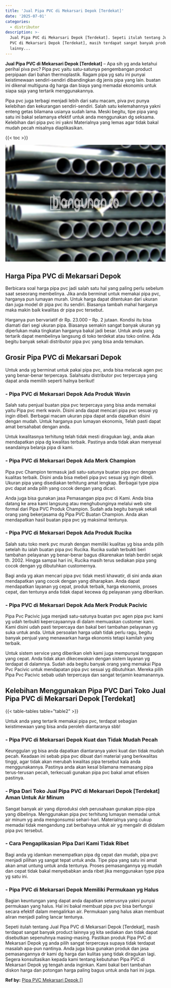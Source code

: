 ```yaml
---
title: 'Jual Pipa PVC di Mekarsari Depok [Terdekat]'
date: '2025-07-01'
categories:
  - distributor
description: >-
  Jual Pipa PVC di Mekarsari Depok [Terdekat]. Sepeti itulah tentang Jual Pipa
  PVC di Mekarsari Depok [Terdekat], masih terdapat sangat banyak product
  lainny...
---
```


**Jual Pipa PVC di Mekarsari Depok \[Terdekat\]** – Apa sih yg anda ketahui perihal piva pvc? Pipa pvc yaitu satu-satunya pengembangan product perpipaan dari bahan thermoplastik. Ragam pipa yg satu ini punyai keistimewaan sendiri-sendiri dibandingkan dg jenis pipa yang lain. buatan ini dikenal multiguna dg harga dan biaya yang memadai ekonomis untuk siapa saja yang tertarik menggunakannya.

Pipa pvc juga terbagi menjadi lebih dari satu macam, piva pvc punya kelebihan dan kekurangan sendiri-sendiri. Salah satu kelemahannya yakni enteng getas bilamana usianya sudah lama. Meski begitu, tipe pipa yang satu ini bakal selamanya efektif untuk anda menggunakan dg seksama. Kelebihan dari pipa pvc ini yakni Materialnya yang lemas agar tidak bakal mudah pecah misalnya diaplikasikan.

{{< toc >}}

![Jual Pipa PVC di Mekarsari Depok [Terdekat]](/images/jaul-pipa-pvc-43.png)

## Harga Pipa PVC di Mekarsari Depok

Berbicara soal harga pipa pvc jadi salah satu hal yang paling perlu sebelum saat seseorang membelinya. Jika anda berminat untuk memakai pipa pvc, harganya pun lumayan murah. Untuk harga dapat ditentukan dari ukuran dan juga model dr pipa pvc itu sendiri. Biasanya tambah mahal harganya maka makin baik kwalitas dr pipa pvc tersebut.

Harganya pun bervariatif dr Rp. 23.000 – Rp. 2 jutaan. Kondisi itu bisa diamati dari segi ukuran pipa. Biasanya semakin sangat banyak ukuran yg diperlukan maka tingkatan harganya bakal jadi besar. Untuk anda yang tertarik dapat membelinya langsung di toko terdekat atau toko online. Ada begitu banyak sekali distributor pipa pvc yang bisa anda temukan.

## Grosir Pipa PVC di Mekarsari Depok

Untuk anda yg berminat untuk pakai pipa pvc, anda bisa melacak agen pvc yang benar-benar terpercaya. Salahsatu distributor pvc terpercaya yang dapat anda memilih seperti halnya berikut!

### \- Pipa PVC di Mekarsari Depok Ada Produk Wavin

Salah satu penjual buatan pipa pvc terpercaya yang bisa anda memakai yaitu Pipa pvc merk wavin. Disini anda dapat mencari pipa pvc sesuai yg ingin dibeli. Berbagai macam ukuran pipa dapat anda dapatkan disini dengan mudah. Untuk harganya pun lumayan ekonomis, Telah pasti dapat amat bersahabat dengan anda.

Untuk kwalitasnya terhitung telah tidak mesti diragukan lagi, anda akan mendapatkan pipa dg kwalitas terbaik. Pastinya anda tidak akan menyesal seandainya belanja pipa di kami.

### \- Pipa PVC di Mekarsari Depok Ada Merk Champion

Pipa pvc Champion termasuk jadi satu-satunya buatan pipa pvc dengan kualitas terbaik. Disini anda bisa mebeli pipa pvc sesuai yg ingin dibeli. Ukuran pipa yang disediakan terhitung amat lengkap. Berbagai type pipa pvc dapat anda pilih yang cocok dengan yang dicari.

Anda juga bisa gunakan jasa Pemasangan pipa pvc di Kami. Anda bisa datang ke area kami langsung atau menghubunginya melalui web site formal dari Pipa PVC Produk Champion. Sudah ada begitu banyak sekali orang yang bekerjasama dg Pipa PVC Buatan Champion. Anda akan mendapatkan hasil buatan pipa pvc yg maksimal tentunya.

### \- Pipa PVC di Mekarsari Depok Ada Produk Rucika

Salah satu toko merk pvc murah dengan memiliki kualitas yg bisa anda pilih setelah itu ialah buatan pipa pvc Rucika. Rucika sudah terbukti beri tambahan pelayanan yg benar-benar bagus dikarenakan telah berdiri sejak th. 2002. Hingga sampai hari ini, Rucika masih terus sediakan pipa yang cocok dengan yg dibutuhkan customernya.

Bagi anda yg akan mencari pipa pvc tidak mesti khawatir, di sini anda akan mendapatkan yang cocok dengan yang diharapkan. Anda dapat mendapatkan layanan yg cepat, produk terbaik, harga ekonomis, proses cepat, dan tentunya anda tidak dapat kecewa dg pelayanan yang diberikan.

### \- Pipa PVC di Mekarsari Depok Ada Merk Produk Pacivic

Pipa Pvc Pacivic juga menjadi satu-satunya buatan pvc agen pipa pvc kami yg udah terbukti kepercayaannya di dalam memuaskan customer kami. Kami disini udah pasti terpercaya dan bakal beri tambahan pelayanan yg suka untuk anda. Untuk persoalan harga udah tidak perlu ragu, begitu banyak penjual yang menawarkan harga ekonomis tetapi kamilah yang terbaik.

Untuk sistem service yang diberikan oleh kami juga mempunyai tanggapan yang cepat. Anda tidak akan dikecewakan dengan sistem layanan yg terdapat di dalamnya. Sudah ada begitu banyak orang yang memakai Pipa Pvc Pacivic untuk mendapatan pipa pvc sesuai yg dibutuhkan. Mereka pilih Pipa Pvc Pacivic sebab udah terpercaya dan sangat terjamin keamanannya.

## Kelebihan Menggunakan Pipa PVC Dari Toko Jual Pipa PVC di Mekarsari Depok \[Terdekat\]

{{< table-tables table="table2" >}}

Untuk anda yang tertarik memakai pipa pvc, terdapat sebagian keistimewaan yang bisa anda peroleh diantaranya sbb!

### \- Pipa PVC di Mekarsari Depok Kuat dan Tidak Mudah Pecah

Keunggulan yg bisa anda dapatkan diantaranya yakni kuat dan tidak mudah pecah. Keadaan ini sebab pipa pvc dibuat dari material yang berkwalitas tinggi, agar tidak akan merubah kwalitas pipa tersebut kala anda menggunakannya. Pastinya anda akan kesal bilamana memasang pipa terus-terusan pecah, terkecuali gunakan pipa pvc bakal amat efisien pastinya.

### \- Pipa Dari Toko Jual Pipa PVC di Mekarsari Depok \[Terdekat\] Aman Untuk Air Minum

Sangat banyak air yang diproduksi oleh perusahaan gunakan pipa-pipa yang dibelinya. Menggunakan pipa pvc terhitung lumayan memadai untuk air minum yg anda mengonsumsi sehari-hari. Materialnya yang cukup memadai tidak mengandung zat berbahaya untuk air yg mengalir di didalam pipa pvc tersebut.

### \- Cara Pengaplikasian Pipa Dari Kami Tidak Ribet

Bagi anda yg idamkan menempatkan pipa dg cepat dan mudah, pipa pvc menjadi pilihan yg sangat tepat untuk anda. Tipe pipa yang satu ini amat akan amat untung untuk anda tentunya. Proses pemasangannya yg mudah dan cepat tidak bakal menyebabkan anda ribet jika menggunakan type pipa yg satu ini.

### \- Pipa PVC di Mekarsari Depok Memiliki Permukaan yg Halus

Bagian keuntungan yang dapat anda dapatkan seterusnya yakni punyai permukaan yang halus. Hal ini bakal membuat pipa pvc bisa berfungsi secara efektif dalam mengalirkan air. Permukaan yang halus akan membuat aliran menjadi paling lancar tentunya.

Sepeti itulah tentang Jual Pipa PVC di Mekarsari Depok \[Terdekat\], masih terdapat sangat banyak product lainnya yg kita sediakan dan tidak dapat disebutkan sepenuhnya masing-masing. Pastikan produk Pipa PVC di Mekarsari Depok yg anda pilih sangat terpercaya supaya tidak terdapat masalah apa-pun nantinya. Anda juga bisa gunakan produk dan jasa pemasangannya dr kami dg harga dan kulitas yang tidak diragukan lagi. Segera konsultasikan kepada kami tentang kebutuhan Pipa PVC di Mekarsari Depok yg tengah anda inginkan. Kami bakal beri tambahan diskon harga dan potongan harga paling bagus untuk anda hari ini juga.

**Ref by:** [Pipa PVC Mekarsari Depok []](https://id.wikipedia.org/wiki/Pipa)
